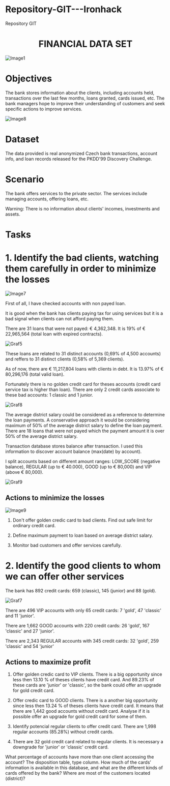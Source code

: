 # Repository-GIT---Ironhack
Repository GIT 
<h1 align="center"> FINANCIAL DATA SET </h1>

![Image1](https://user-images.githubusercontent.com/99502330/162427935-e6ee1c11-9598-4468-a260-2f4fe35b32c6.jpg)


<h1 align="left"> Objectives </h1>

The bank stores information about the clients, including accounts held, transactions over the last few months, loans granted, cards issued, etc. 
The bank managers hope to improve their understanding of customers and seek specific actions to improve services.


![Image8](https://user-images.githubusercontent.com/99502330/162427411-4151cfd3-bb82-499d-8ab9-f4781704c8c3.jpg)

<h1 align="left"> Dataset </h1>

The data provided is real anonymized Czech bank transactions, account info, and loan records released for the PKDD'99 Discovery Challenge.


<h1 align="left"> Scenario </h1>

The bank offers services to the private sector. The services include managing accounts, offering loans, etc.


Warning: There is no information about clients' incomes, investments and assets. 


<h1 align="left"> Tasks </h1>


<h1 align="left"> 1. Identify the bad clients, watching them carefully in order to minimize the losses </h1>


![Image7](https://user-images.githubusercontent.com/99502330/162592623-00aee595-7327-4ebe-95cc-06fbc13c6d6d.jpg)

First of all, I have checked accounts with non payed loan. 

It is good when the bank has clients paying tax for using services but it is a bad signal when clients can not afford paying them.

There are 31 loans that were not payed: € 4,362,348. It is 19% of € 22,965,564 (total loan with expired contracts).

![Graf5](https://user-images.githubusercontent.com/99502330/162592539-93636263-985f-4f01-9851-9e680e9c9f9d.png)


These loans are related to 31 distinct accounts (0,69% of 4,500 accounts) and reffers to 31 distinct clients (0,58% of 5,369 clients).

As of now, there are € 11,217,804 loans with clients in debt. It is 13.97% of € 80,296,176 (total valid loan).

Fortunately there is no golden credit card for theses accounts (credit card service tax is higher than loan). There are only 2 credit cards associate to these bad accounts: 1 classic and 1 junior.

![Graf8](https://user-images.githubusercontent.com/99502330/162595684-34a2297a-8204-4cc3-9e91-03db6425483f.png)



The average district salary could be considered as a reference to determine the loan payments. A conservative approach it would be considering maximum of 50% of the average district salary to define the loan payment. There are 18 loans that were not payed which the payment amount it is over 50% of the average district salary. 

Transaction database stores balance after transaction. I used this information to discover account balance (max(date) by account).

I split accounts based on different amount ranges: LOW_SCORE (negative balance), REGULAR (up to € 40.000), GOOD (up to € 80,000) and VIP (above € 80,000).



![Graf9](https://user-images.githubusercontent.com/99502330/162641892-71c81e97-26e1-462d-907c-7f55938e641d.png)

<h2 align="left"> Actions to minimize the losses </h2>


![Image9](https://user-images.githubusercontent.com/99502330/162592673-efcc9feb-6a56-4a7f-ac21-4eab35bce3b2.jpg)

1. Don't offer golden credic card to bad clients. Find out safe limit for ordinary credit card.

2. Define maximum payment to loan based on average district salary.

3. Monitor bad customers and offer services carefully.


<h1 align="left"> 2. Identify the good clients to whom we can offer other services </h1>


The bank has 892 credit cards: 659 (classic), 145 (junior) and 88 (gold).


![Graf7](https://user-images.githubusercontent.com/99502330/162594186-8a9f6fdb-73ff-4c78-a98c-e5872ab9c835.png)

There are 496 VIP accounts with only 65 credit cards: 7 'gold', 47 'classic' and 11 'junior'.

There are 1,662 GOOD accounts with 220 credit cards: 26 'gold', 167 'classic' and 27 'junior'.

There are 2,343 REGULAR accounts with 345 credit cards: 32 'gold', 259 'classic' and 54 'junior'





<h2 align="left"> Actions to maximize profit </h2>

1. Offer golden credic card to VIP clients. There is a big opportunity since less then 13.10 % of theses clients have credit card. And 89.23% of these cards are 'junior' or 'classic', so the bank could offer an upgrade for gold credit card.

2. Offer credic card to GOOD clients. There is a another big opportunity since less then 13.24 % of theses clients have credit card. It means that there are 1,442 good accounts without credit card. Analyse if it is possible offer an upgrade for gold credit card for some of them.

3. Identify potencial regular clients to offer credit card. There are 1,998 regular accounts (85.28%) without credit cards. 

4. There are 32 gold credit card related to regular clients. It is necessary a downgrade for 'junior' or 'classic' credit card.




What percentage of accounts have more than one client accessing the account? The disposition table, type column.
How much of the cards’ information is available in this database, and what are the different kinds of cards offered by the bank?
Where are most of the customers located (district)?



